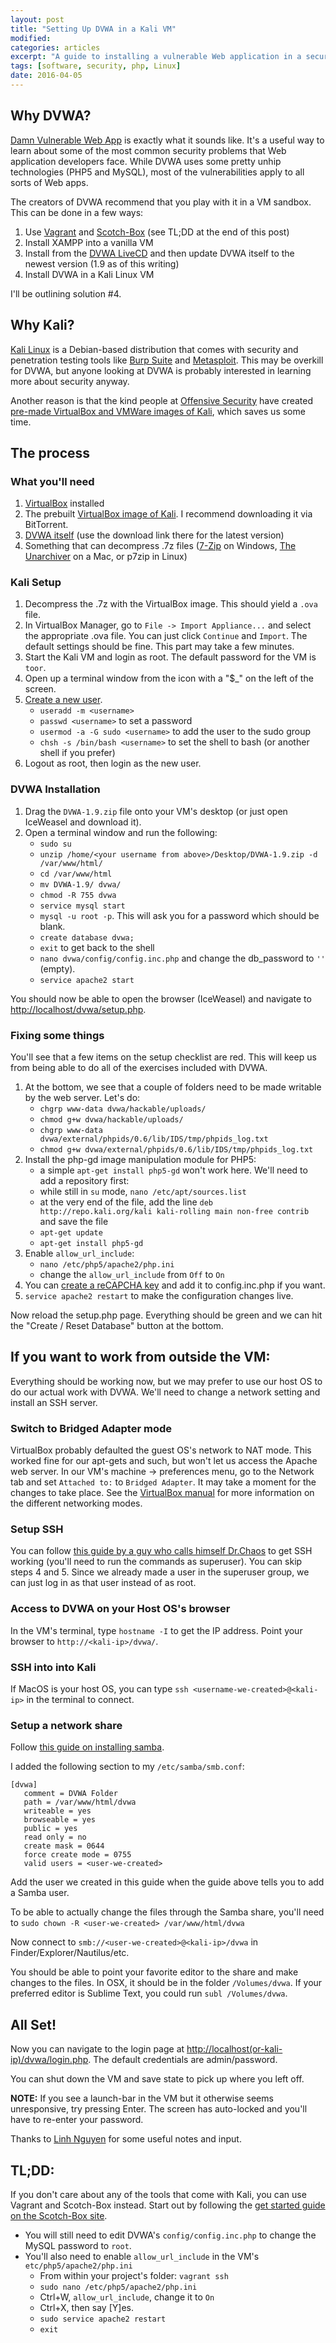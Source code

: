 ```yaml
---
layout: post
title: "Setting Up DVWA in a Kali VM"
modified:
categories: articles
excerpt: "A guide to installing a vulnerable Web application in a security-testing oriented Linux distribution."
tags: [software, security, php, Linux]
date: 2016-04-05
---
```


## Why DVWA?

[Damn Vulnerable Web App](http://www.dvwa.co.uk/) is exactly what it sounds like.  It's a useful way to learn about some of the most common security problems that Web application developers face.  While DVWA uses some pretty unhip technologies (PHP5 and MySQL), most of the vulnerabilities apply to all sorts of Web apps.

The creators of DVWA recommend that you play with it in a VM sandbox.  This can be done in a few ways:

1. Use [Vagrant](https://www.vagrantup.com/) and [Scotch-Box](https://box.scotch.io/) (see TL;DD at the end of this post)
2. Install XAMPP into a vanilla VM
3. Install from the [DVWA LiveCD](http://www.dvwa.co.uk/DVWA-1.0.7.iso) and then update DVWA itself to the newest version (1.9 as of this writing)
4. Install DVWA in a Kali Linux VM

I'll be outlining solution #4.

## Why Kali?
[Kali Linux](https://www.kali.org/) is a Debian-based distribution that comes with security and penetration testing tools like [Burp Suite](https://portswigger.net/burp/) and [Metasploit](https://www.metasploit.com/).  This may be overkill for DVWA, but anyone looking at DVWA is probably interested in learning more about security anyway.

Another reason is that the kind people at [Offensive Security](https://www.offensive-security.com/) have created [pre-made VirtualBox and VMWare images of Kali](https://www.offensive-security.com/kali-linux-vmware-virtualbox-image-download/), which saves us some time.

## The process

### What you'll need
1. [VirtualBox](https://www.virtualbox.org/wiki/Downloads) installed
2. The prebuilt [VirtualBox image of Kali](https://www.offensive-security.com/kali-linux-vmware-virtualbox-image-download/).  I recommend downloading it via BitTorrent.
3. [DVWA itself](http://www.dvwa.co.uk/) (use the download link there for the latest version)
4. Something that can decompress .7z files ([7-Zip](http://www.7-zip.org/) on Windows, [The Unarchiver](https://itunes.apple.com/us/app/the-unarchiver/id425424353) on a Mac, or p7zip in Linux)

### Kali Setup
1. Decompress the .7z with the VirtualBox image.  This should yield a `.ova` file.
2. In VirtualBox Manager, go to `File -> Import Appliance...` and select the appropriate .ova file.  You can just click `Continue` and `Import`.  The default settings should be fine.  This part may take a few minutes.
3. Start the Kali VM and login as root.  The default password for the VM is `toor`.
4. Open up a terminal window from the icon with a "$_" on the left of the screen.
5. [Create a new user](https://www.linkedin.com/pulse/20140502074357-79939846-adding-a-new-user-in-kali-linux).
    - `useradd -m <username>`
    - `passwd <username>` to set a password
    - `usermod -a -G sudo <username>` to add the user to the sudo group
    - `chsh -s /bin/bash <username>` to set the shell to bash (or another shell if you prefer)
6. Logout as root, then login as the new user.

### DVWA Installation
1. Drag the `DVWA-1.9.zip` file onto your VM's desktop (or just open IceWeasel and download it).
2. Open a terminal window and run the following:
    - `sudo su`
    - `unzip /home/<your username from above>/Desktop/DVWA-1.9.zip -d /var/www/html/`
    - `cd /var/www/html`
    - `mv DVWA-1.9/ dvwa/`
    - `chmod -R 755 dvwa`
    - `service mysql start`
    - `mysql -u root -p`. This will ask you for a password which should be blank.
    - `create database dvwa;`
    - `exit` to get back to the shell
    - `nano dvwa/config/config.inc.php` and change the db_password to `''` (empty). 
    - `service apache2 start`

You should now be able to open the browser (IceWeasel) and navigate to [http://localhost/dvwa/setup.php](http://localhost/dvwa/setup.php).

### Fixing some things
You'll see that a few items on the setup checklist are red.  This will keep us from being able to do all of the exercises included with DVWA.

1. At the bottom, we see that a couple of folders need to be made writable by the web server.  Let's do:
    - `chgrp www-data dvwa/hackable/uploads/`
    - `chmod g+w dvwa/hackable/uploads/`
    - `chgrp www-data dvwa/external/phpids/0.6/lib/IDS/tmp/phpids_log.txt`
    - `chmod g+w dvwa/external/phpids/0.6/lib/IDS/tmp/phpids_log.txt`
2. Install the php-gd image manipulation module for PHP5:
    - a simple `apt-get install php5-gd` won't work here.  We'll need to add a repository first:
    - while still in `su` mode, `nano /etc/apt/sources.list`
    - at the very end of the file, add the line `deb http://repo.kali.org/kali kali-rolling main non-free contrib` and save the file
    - `apt-get update`
    - `apt-get install php5-gd`
3. Enable `allow_url_include`:
    - `nano /etc/php5/apache2/php.ini` 
    - change the `allow_url_include` from `Off` to `On`
4. You can [create a reCAPCHA key](https://www.google.com/recaptcha/admin/create) and add it to config.inc.php if you want.
5. `service apache2 restart` to make the configuration changes live.

Now reload the setup.php page.  Everything should be green and we can hit the "Create / Reset Database" button at the bottom.

## If you want to work from outside the VM:
Everything should be working now, but we may prefer to use our host OS to do our actual work with DVWA.  We'll need to change a network setting and install an SSH server.

### Switch to Bridged Adapter mode
VirtualBox probably defaulted the guest OS's network to NAT mode.  This worked fine for our apt-gets and such, but won't let us access the Apache web server.  In our VM's machine -> preferences menu, go to the Network tab and set `Attached to:` to `Bridged Adapter`.  It may take a moment for the changes to take place.  See the [VirtualBox manual](https://www.virtualbox.org/manual/ch06.html) for more information on the different networking modes.

### Setup SSH
You can follow [this guide by a guy who calls himself Dr.Chaos](http://www.drchaos.com/enable-ssh-on-kali-linux-enable-ssh-on-kali-linux/) to get SSH working (you'll need to run the commands as superuser).  You can skip steps 4 and 5.  Since we already made a user in the superuser group, we can just log in as that user instead of as root.

### Access to DVWA on your Host OS's browser
In the VM's terminal, type `hostname -I` to get the IP address.  Point your browser to `http://<kali-ip>/dvwa/`.

### SSH into into Kali
If MacOS is your host OS, you can type `ssh <username-we-created>@<kali-ip>` in the terminal to connect.

### Setup a network share
Follow [this guide on installing samba](https://help.ubuntu.com/community/How%20to%20Create%20a%20Network%20Share%20Via%20Samba%20Via%20CLI%20(Command-line%20interface/Linux%20Terminal)%20-%20Uncomplicated,%20Simple%20and%20Brief%20Way!).  

I added the following section to my `/etc/samba/smb.conf`:

```
[dvwa]
   comment = DVWA Folder
   path = /var/www/html/dvwa
   writeable = yes
   browseable = yes
   public = yes
   read only = no
   create mask = 0644
   force create mode = 0755
   valid users = <user-we-created>
```

Add the user we created in this guide when the guide above tells you to add a Samba user.

To be able to actually change the files through the Samba share, you'll need to `sudo chown -R <user-we-created> /var/www/html/dvwa`

Now connect to `smb://<user-we-created>@<kali-ip>/dvwa` in Finder/Explorer/Nautilus/etc.

You should be able to point your favorite editor to the share and make changes to the files.  In OSX, it should be in the folder `/Volumes/dvwa`.  If your preferred editor is Sublime Text, you could run `subl /Volumes/dvwa`.


## All Set!

Now you can navigate to the login page at [http://localhost(or-kali-ip)/dvwa/login.php](http://localhost/dvwa/login.php).  The default credentials are admin/password.

You can shut down the VM and save state to pick up where you left off.

**NOTE:** If you see a launch-bar in the VM but it otherwise seems unresponsive, try pressing Enter.  The screen has auto-locked and you'll have to re-enter your password.

Thanks to [Linh Nguyen](https://theotherlinh.com/) for some useful notes and input.

## TL;DD:
If you don't care about any of the tools that come with Kali, you can use Vagrant and Scotch-Box instead.  Start out by following the [get started guide on the Scotch-Box site](https://box.scotch.io/#get-started).

* You will still need to edit DVWA's `config/config.inc.php` to change the MySQL password to `root`.  
* You'll also need to enable `allow_url_include` in the VM's `etc/php5/apache2/php.ini`
    * From within your project's folder: `vagrant ssh`
    * `sudo nano /etc/php5/apache2/php.ini`
    * Ctrl+W, `allow_url_include`, change it to `On`
    * Ctrl+X, then say [Y]es.
    * `sudo service apache2 restart`
    * `exit`